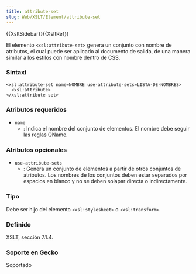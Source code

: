 ```yaml
---
title: attribute-set
slug: Web/XSLT/Element/attribute-set
---
```


{{XsltSidebar}}{{XsltRef}}

El elemento `<xsl:attribute-set>` genera un conjunto con nombre de atributos, el cual puede ser aplicado al documento de salida, de una manera similar a los estilos con nombre dentro de CSS.

### Sintaxi

```
<xsl:attribute-set name=NOMBRE use-attribute-sets=LISTA-DE-NOMBRES>
  <xsl:attribute>
</xsl:attribute-set>
```

### Atributos requeridos

- `name`
  - : Indica el nombre del conjunto de elementos. El nombre debe seguir las reglas QName.

### Atributos opcionales

- `use-attribute-sets`
  - : Genera un conjunto de elementos a partir de otros conjuntos de atributos. Los nombres de los conjuntos deben estar separados por espacios en blanco y no se deben solapar directa o indirectamente.

### Tipo

Debe ser hijo del elemento `<xsl:stylesheet>` o `<xsl:transform>`.

### Definido

XSLT, sección 7.1.4.

### Soporte en Gecko

Soportado
